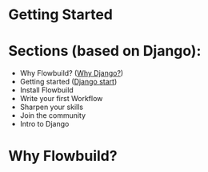 # Getting Started

# Sections (based on Django):
- Why Flowbuild? ([Why Django?](https://www.djangoproject.com/start/overview/))
- Getting started ([Django start](https://www.djangoproject.com/start/overview/))
- Install Flowbuild
- Write your first Workflow
- Sharpen your skills
- Join the community
- Intro to Django

# Why Flowbuild?

